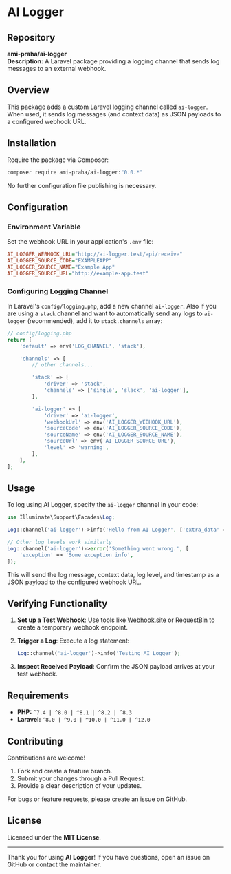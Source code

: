 # AI Logger

## Repository
**ami-praha/ai-logger**  
**Description:** A Laravel package providing a logging channel that sends log messages to an external webhook.

## Overview
This package adds a custom Laravel logging channel called `ai-logger`. When used, it sends log messages (and context data) as JSON payloads to a configured webhook URL.

## Installation
Require the package via Composer:

```sh
composer require ami-praha/ai-logger:"0.0.*"
```

No further configuration file publishing is necessary.

## Configuration
### Environment Variable
Set the webhook URL in your application's `.env` file:

```ini
AI_LOGGER_WEBHOOK_URL="http://ai-logger.test/api/receive"
AI_LOGGER_SOURCE_CODE="EXAMPLEAPP"
AI_LOGGER_SOURCE_NAME="Example App"
AI_LOGGER_SOURCE_URL="http://example-app.test"
```

### Configuring Logging Channel
In Laravel's `config/logging.php`, add a new channel `ai-logger`. Also if you are using a `stack` channel and want to automatically send any logs to `ai-logger` (recommended), add it to `stack.channels` array:

```php
// config/logging.php
return [
    'default' => env('LOG_CHANNEL', 'stack'),

    'channels' => [
        // other channels...

        'stack' => [
            'driver' => 'stack',
            'channels' => ['single', 'slack', 'ai-logger'],
        ],

        'ai-logger' => [
            'driver' => 'ai-logger',
            'webhookUrl' => env('AI_LOGGER_WEBHOOK_URL'),
            'sourceCode' => env('AI_LOGGER_SOURCE_CODE'),
            'sourceName' => env('AI_LOGGER_SOURCE_NAME'),
            'sourceUrl' => env('AI_LOGGER_SOURCE_URL'),
            'level' => 'warning',
        ],
    ],
];
```

## Usage
To log using AI Logger, specify the `ai-logger` channel in your code:

```php
use Illuminate\Support\Facades\Log;

Log::channel('ai-logger')->info('Hello from AI Logger', ['extra_data' => 'test']);

// Other log levels work similarly
Log::channel('ai-logger')->error('Something went wrong.', [
    'exception' => 'Some exception info',
]);
```

This will send the log message, context data, log level, and timestamp as a JSON payload to the configured webhook URL.

## Verifying Functionality
1. **Set up a Test Webhook**: Use tools like [Webhook.site](https://webhook.site) or RequestBin to create a temporary webhook endpoint.
2. **Trigger a Log**: Execute a log statement:
   
   ```php
   Log::channel('ai-logger')->info('Testing AI Logger');
   ```

3. **Inspect Received Payload**: Confirm the JSON payload arrives at your test webhook.

## Requirements
- **PHP:** `^7.4 | ^8.0 | ^8.1 | ^8.2 | ^8.3`
- **Laravel:** `^8.0 | ^9.0 | ^10.0 | ^11.0 | ^12.0`

## Contributing
Contributions are welcome!

1. Fork and create a feature branch.
2. Submit your changes through a Pull Request.
3. Provide a clear description of your updates.

For bugs or feature requests, please create an issue on GitHub.

## License
Licensed under the **MIT License**.

---
Thank you for using **AI Logger**! If you have questions, open an issue on GitHub or contact the maintainer.